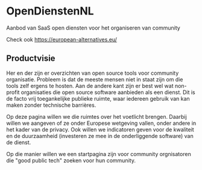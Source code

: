 # OpenDienstenNL
Aanbod van SaaS open diensten voor het organiseren van community

Check ook https://european-alternatives.eu/

## Productvisie

Her en der zijn er overzichten van open source tools voor community organisatie. Probleem is dat de meeste mensen niet in staat zijn om die tools zelf ergens te hosten. Aan de andere kant zijn er best wel wat non-profit organisaties die open source software aanbieden als een dienst. Dit is de facto vrij toegankelijke publieke ruimte, waar iedereen gebruik van kan maken zonder technische barrières.

Op deze pagina willen we die ruimtes over het voetlicht brengen. Daarbij willen we aangeven of ze onder Europese wetgeving vallen, onder andere in het kader van de privacy. Ook willen we indicatoren geven voor de kwaliteit en de duurzaamheid (investeren ze mee in de onderliggende software) van de dienst.

Op die manier willen we een startpagina zijn voor community orgnisatoren die "good public tech" zoeken voor hun community.
